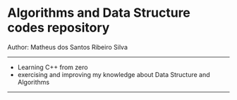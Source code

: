# Algorithms and Data Structure codes repository 

Author: Matheus dos Santos Ribeiro Silva

---

- Learning C++ from zero
- exercising and improving my knowledge about Data Structure and Algorithms

---